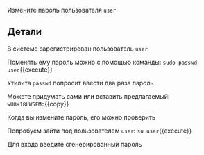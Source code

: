 Измените пароль пользователя `user`

## Детали

В системе зарегистрирован пользователь `user`

Поменять ему пароль можно с помощью команды:
`sudo passwd user`{{execute}}

Утилита `passwd` попросит ввести два раза пароль

Можете придумать сами или вставить предлагаемый:
`wU8+18LW5FMo`{{copy}}

Когда вы измените пароль, его можно проверить

Попробуем зайти под пользователем `user`:
`su user`{{execute}}

Для входа введите сгенерированный пароль